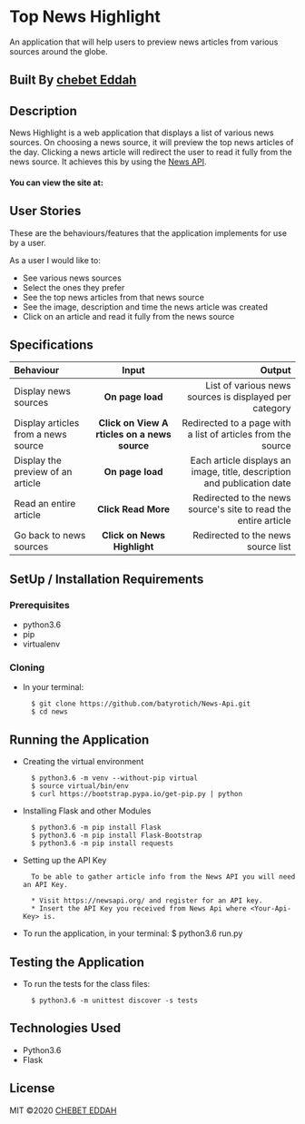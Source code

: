 # Top News Highlight
An application that will help users to preview news articles from various sources around the globe.   

## Built By [chebet Eddah](https://github.com/batyrotich/)

## Description
News Highlight is a web application that displays a list of various news sources. On choosing a news source, it will preview the top news articles of the day. Clicking a news article will redirect the user to read it fully from the news source. It achieves this by using the [News API](https://newsapi.org/).

#### You can view the site at: 

## User Stories
These are the behaviours/features that the application implements for use by a user.

As a user I would like to:
* See various news sources 
* Select the ones they prefer
* See the top news articles from that news source
* See the image, description and time the news article was created
* Click on an article and read it fully from the news source

## Specifications
| Behaviour | Input | Output |
| :---------------- | :---------------: | ------------------: |
| Display news sources | **On page load** | List of various news sources is displayed per category |
| Display articles from a news source | **Click on View A rticles on a news source** | Redirected to a page with a list of articles from the source |
| Display the preview of an article | **On page load** | Each article displays an image, title, description and publication date |
| Read an entire article | **Click Read More** | Redirected to the news source's site to read the entire article |
| Go back to news sources | **Click on  News Highlight** | Redirected to the news source list |
## SetUp / Installation Requirements
### Prerequisites
* python3.6
* pip
* virtualenv

### Cloning
* In your terminal:
        
        $ git clone https://github.com/batyrotich/News-Api.git
        $ cd news

## Running the Application
* Creating the virtual environment

        $ python3.6 -m venv --without-pip virtual
        $ source virtual/bin/env
        $ curl https://bootstrap.pypa.io/get-pip.py | python 
        
* Installing Flask and other Modules

        $ python3.6 -m pip install Flask
        $ python3.6 -m pip install Flask-Bootstrap
        $ python3.6 -m pip install requests
        
* Setting up the API Key
        
        To be able to gather article info from the News API you will need an API Key.
        
        * Visit https://newsapi.org/ and register for an API key.
        * Insert the API Key you received from News Api where <Your-Api-Key> is.
        
* To run the application, in your terminal:
        $ python3.6 run.py

## Testing the Application
* To run the tests for the class files:

        $ python3.6 -m unittest discover -s tests
   
## Technologies Used
* Python3.6
* Flask


## License
MIT &copy;2020 [CHEBET EDDAH](https://github.com/batyrotich/News-Api/community/license/new?branch=master&template=mit)